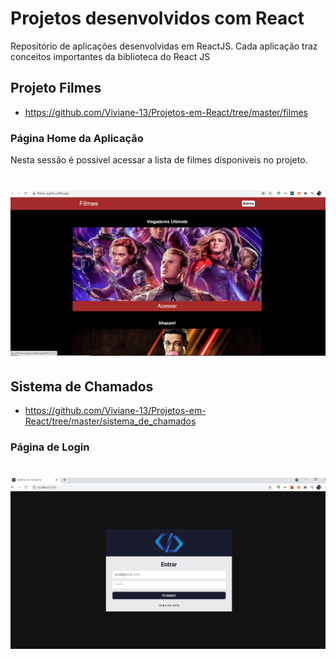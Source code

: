 # Projetos desenvolvidos com React

Repositório de aplicações desenvolvidas em ReactJS. Cada aplicação traz conceitos importantes da biblioteca do React JS


## Projeto Filmes

- https://github.com/Viviane-13/Projetos-em-React/tree/master/filmes
### Página Home da Aplicação

<p>Nesta sessão é possivel acessar a lista de filmes disponiveis no projeto.</p>
<h1 align="center">
    <img alt="Filmes" title="Filmes" src="filmes/.github/filmes-home.png" />
</h1>


## Sistema de Chamados
- https://github.com/Viviane-13/Projetos-em-React/tree/master/sistema_de_chamados

### Página de Login

<h1 align="center">
    <img alt="SDC" title="SDC" src="sistema_de_chamados/.github/login.jpg" />
</h1>
